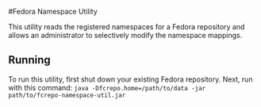 #Fedora Namespace Utility

This utility reads the registered namespaces for a Fedora repository and allows an administrator to selectively modify the namespace mappings.

## Running

To run this utility, first shut down your existing Fedora repository.
Next, run with this command: `java -Dfcrepo.home=/path/to/data -jar path/to/fcrepo-namespace-util.jar`

